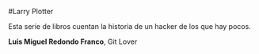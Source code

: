 #Larry Plotter

Esta serie de libros cuentan la historia de un hacker de los que hay pocos.

**Luis Miguel Redondo Franco**, Git Lover
